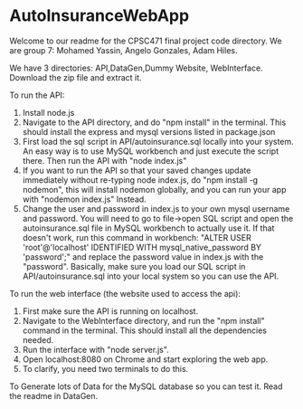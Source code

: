 # AutoInsuranceWebApp
Welcome to our readme for the CPSC471 final project code directory. We are group 7: Mohamed Yassin, Angelo Gonzales, Adam Hiles.

We have 3 directories: API,DataGen,Dummy Website, WebInterface.
Download the zip file and extract it.


To run the API:
1. Install node.js
2. Navigate to the API directory, and do "npm install" in the terminal. This should install the express and mysql versions listed in package.json
3. First load the sql script in API/autoinsurance.sql locally into your system. An easy way is to use MySQL workbench and just execute the script there. Then run the API with "node index.js"
4. If you want to run the API so that your saved changes update immediately without re-typing node index.js, do "npm install -g nodemon", this will install nodemon globally, and you can run your app with "nodemon index.js" Instead.
5. Change the user and password in index.js to your own mysql username and password. You will need to go to file->open SQL script and open the autoinsurance.sql file in MySQL workbench to actually use it. If that doesn't work, run this command in workbench: "ALTER USER 'root'@'localhost' IDENTIFIED WITH mysql_native_password BY 'password';" and replace the password value in index.js with the "password". Basically, make sure you load our SQL script in API/autoinsurance.sql into your local system so you can use the API.

To run the web interface (the website used to access the api):
1. First make sure the API is running on localhost.
2. Navigate to the WebInterface directory, and run the "npm install" command in the terminal. This should install all the dependencies needed.
3. Run the interface with "node server.js".
4. Open localhost:8080 on Chrome and start exploring the web app.
5. To clarify, you need two terminals to do this.

To Generate lots of Data for the MySQL database so you can test it. Read the readme in DataGen.
